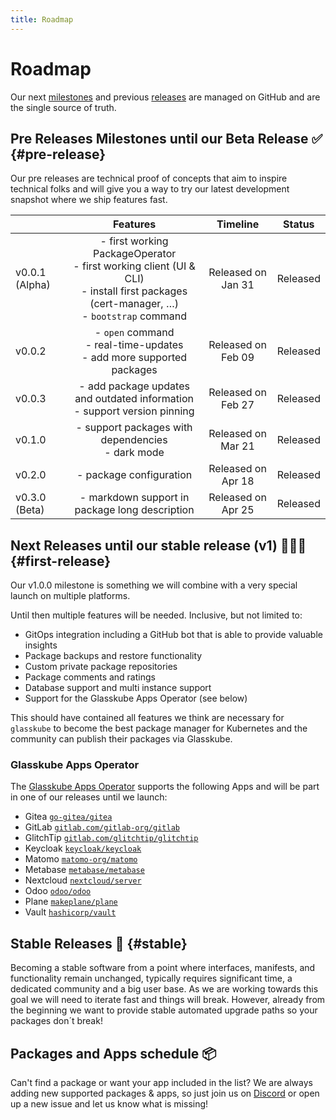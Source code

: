 ```yaml
---
title: Roadmap
---
```


# Roadmap

Our next [milestones](https://github.com/glasskube/glasskube/milestones) and previous [releases](https://github.com/glasskube/glasskube/releases) are managed on GitHub and are the single source of truth.

## Pre Releases Milestones until our Beta Release ✅ {#pre-release}

Our pre releases are technical proof of concepts that aim to inspire technical folks and will give you a way to try our latest development snapshot where we ship features fast.

|                |                                                                    Features                                                                     |      Timeline      |  Status  |
|----------------|:-----------------------------------------------------------------------------------------------------------------------------------------------:|:------------------:|:--------:|
| v0.0.1 (Alpha) | - first working PackageOperator<br/>- first working client (UI & CLI)<br/>- install first packages (cert-manager, …) <br/>- `bootstrap` command | Released on Jan 31 | Released |
| v0.0.2         |                                   - `open` command<br/>- real-time-updates<br/>- add more supported packages                                    | Released on Feb 09 | Released |
| v0.0.3         |                                  - add package updates and outdated information<br/>- support version pinning                                   | Released on Feb 27 | Released |
| v0.1.0         |                                              - support packages with dependencies<br/>- dark mode                                               | Released on Mar 21 | Released |
| v0.2.0         |                                                             - package configuration                                                             | Released on Apr 18 | Released |
| v0.3.0 (Beta)  |                                                 - markdown support in package long description                                                  | Released on Apr 25 | Released |

## Next Releases until our stable release (v1) 👨🏻‍💻 {#first-release}

Our v1.0.0 milestone is something we will combine with a very special launch on multiple platforms.

Until then multiple features will be needed. Inclusive, but not limited to:

- GitOps integration including a GitHub bot that is able to provide valuable insights
- Package backups and restore functionality
- Custom private package repositories
- Package comments and ratings
- Database support and multi instance support
- Support for the Glasskube Apps Operator (see below)

This should have contained all features we think are necessary for `glasskube` to become the best package manager for Kubernetes and the community can publish their packages via Glasskube.

### Glasskube Apps Operator

The [Glasskube Apps Operator](https://github.com/glasskube/operator/) supports the following Apps and will be part in one of our releases until we launch:

- Gitea [`go-gitea/gitea`](https://github.com/go-gitea/gitea)
- GitLab [`gitlab.com/gitlab-org/gitlab`](https://gitlab.com/gitlab-org/gitlab)
- GlitchTip [`gitlab.com/glitchtip/glitchtip`](https://gitlab.com/glitchtip)
- Keycloak [`keycloak/keycloak`](https://github.com/keycloak/keycloak)
- Matomo [`matomo-org/matomo`](https://github.com/matomo-org/matomo)
- Metabase [`metabase/metabase`](https://github.com/metabase/metabase)
- Nextcloud [`nextcloud/server`](https://github.com/nextcloud/server)
- Odoo [`odoo/odoo`](https://github.com/odoo/odoo)
- Plane [`makeplane/plane`](https://github.com/makeplane/plane)
- Vault [`hashicorp/vault`](https://github.com/hashicorp/vault)

## Stable Releases 🥳 {#stable}

Becoming a stable software from a point where interfaces, manifests, and functionality remain unchanged, typically requires significant time, a dedicated community and a big user base.
As we are working towards this goal we will need to iterate fast and things will break. However, already from the beginning we want to provide stable automated upgrade paths so your packages don´t break!

## Packages and Apps schedule 📦

Can't find a package or want your app included in the list? We are always adding new supported packages & apps,
so just join us on [Discord](https://discord.gg/SxH6KUCGH7) or open up a new issue and let us know what is missing!



